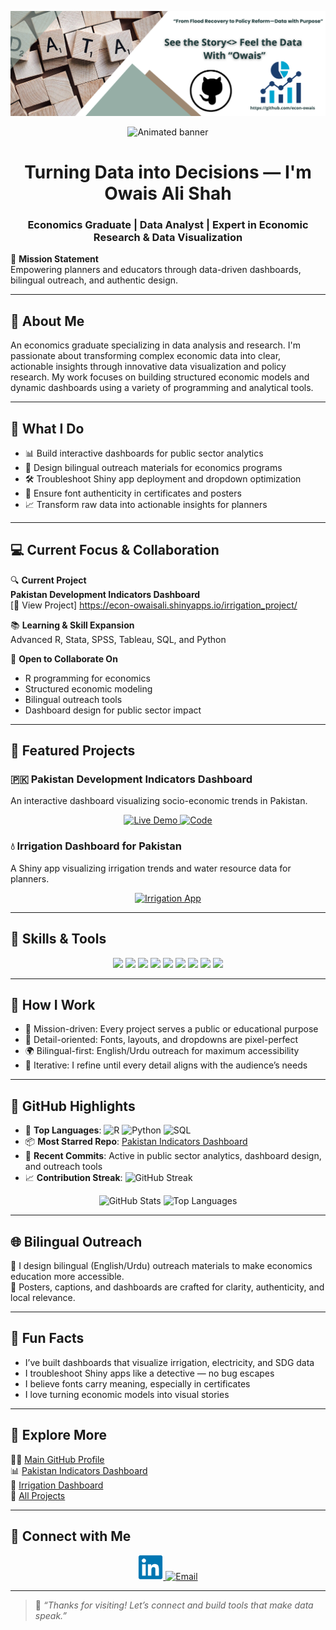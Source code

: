  <p align="center">
  <img src="https://github.com/econ-owais/econ-owais/blob/main/%E2%80%9CFrom%20Flood%20Recovery%20to%20Policy%20Reform%E2%80%94Data%20with%20Purpose%E2%80%9D.png" alt="From Flood Recovery to Policy Reform — Data with Purpose" width="800" />
</p>

<p align="center">
<img src="https://user-images.githubusercontent.com/90445731/181676646-6c16ce6f-236b-4e0c-99f5-3c1a4030d321.gif" alt="Animated banner" width="600" />
</p>

<h1 align="center">Turning Data into Decisions — I'm Owais Ali Shah</h1>
<h3 align="center">Economics Graduate | Data Analyst | Expert in Economic Research & Data Visualization</h3>

🎯 **Mission Statement**  
Empowering planners and educators through data-driven dashboards, bilingual outreach, and authentic design.

---

## 💼 About Me

An economics graduate specializing in data analysis and research. I'm passionate about transforming complex economic data into clear, actionable insights through innovative data visualization and policy research. My work focuses on building structured economic models and dynamic dashboards using a variety of programming and analytical tools.

---

## 🧠 What I Do

- 📊 Build interactive dashboards for public sector analytics  
- 🧾 Design bilingual outreach materials for economics programs  
- 🛠️ Troubleshoot Shiny app deployment and dropdown optimization  
- 🎨 Ensure font authenticity in certificates and posters  
- 📈 Transform raw data into actionable insights for planners

---

## 💻 Current Focus & Collaboration

🔍 **Current Project**  
**Pakistan Development Indicators Dashboard**  
[🔗 View Project] https://econ-owaisali.shinyapps.io/irrigation_project/

📚 **Learning & Skill Expansion**  
Advanced R, Stata, SPSS, Tableau, SQL, and Python

🤝 **Open to Collaborate On**  
- R programming for economics  
- Structured economic modeling  
- Bilingual outreach tools  
- Dashboard design for public sector impact

---

## 📌 Featured Projects

### 🇵🇰 Pakistan Development Indicators Dashboard  
An interactive dashboard visualizing socio-economic trends in Pakistan.  
<p align="center">
  <a href="https://econ-owais.github.io/pakistan-indicators-dashboard./">
    <img src="https://img.shields.io/badge/🔎%20Live%20Demo%20Here-brightgreen?style=for-the-badge" alt="Live Demo" />
  </a>
  <a href="https://github.com/econ-owais/pakistan-indicators-dashboard">
    <img src="https://img.shields.io/badge/💻%20View%20Code-1A1A1A?style=for-the-badge" alt="Code" />
  </a>
</p>

### 💧 Irrigation Dashboard for Pakistan  
A Shiny app visualizing irrigation trends and water resource data for planners.  
<p align="center">
  <a href="https://econ-owaisali.shinyapps.io/irrigation_project/">
    <img src="https://img.shields.io/badge/🚜%20Launch%20Irrigation%20App-blue?style=for-the-badge" alt="Irrigation App" />
  </a>
</p>

---

## 🧰 Skills & Tools

<p align="center">
<img src="https://img.shields.io/badge/R-276DC3?style=for-the-badge&logo=r&logoColor=white" />
<img src="https://img.shields.io/badge/Stata-4E7BA9?style=for-the-badge&logo=stata&logoColor=white" />
<img src="https://img.shields.io/badge/SPSS-1565C0?style=for-the-badge&logo=spss&logoColor=white" />
<img src="https://img.shields.io/badge/Tableau-E97627?style=for-the-badge&logo=tableau&logoColor=white" />
<img src="https://img.shields.io/badge/SQL-4479A1?style=for-the-badge&logo=mysql&logoColor=white" />
<img src="https://img.shields.io/badge/Python-3776AB?style=for-the-badge&logo=python&logoColor=white" />
<img src="https://img.shields.io/badge/HTML5-E34F26?style=for-the-badge&logo=html5&logoColor=white" />
<img src="https://img.shields.io/badge/CSS3-1572B6?style=for-the-badge&logo=css3&logoColor=white" />
<img src="https://img.shields.io/badge/JavaScript-F7DF1E?style=for-the-badge&logo=javascript&logoColor=black" />
</p>

---

## 🧭 How I Work

- 🎯 Mission-driven: Every project serves a public or educational purpose  
- 🧵 Detail-oriented: Fonts, layouts, and dropdowns are pixel-perfect  
- 🌍 Bilingual-first: English/Urdu outreach for maximum accessibility  
- 🔄 Iterative: I refine until every detail aligns with the audience’s needs  

---

## 🏅 GitHub Highlights

- 🧠 **Top Languages**: ![R](https://img.shields.io/badge/R-276DC3?style=flat-square&logo=r&logoColor=white) ![Python](https://img.shields.io/badge/Python-3776AB?style=flat-square&logo=python&logoColor=white) ![SQL](https://img.shields.io/badge/SQL-4479A1?style=flat-square&logo=mysql&logoColor=white)  
- 📦 **Most Starred Repo**: [Pakistan Indicators Dashboard](https://github.com/econ-owais/pakistan-indicators-dashboard)  
- 🔁 **Recent Commits**: Active in public sector analytics, dashboard design, and outreach tools  
- 📈 **Contribution Streak**: ![GitHub Streak](https://img.shields.io/badge/Streak-🔥%20Consistent-blue?style=flat-square)

<p align="center">
  <img src="https://github-readme-stats.vercel.app/api?username=econ-owais&show_icons=true&theme=default" alt="GitHub Stats" />
  <img src="https://github-readme-stats.vercel.app/api/top-langs/?username=econ-owais&layout=compact&theme=default" alt="Top Languages" />
</p>

---

## 🌐 Bilingual Outreach

📣 I design bilingual (English/Urdu) outreach materials to make economics education more accessible.  
📝 Posters, captions, and dashboards are crafted for clarity, authenticity, and local relevance.

---

## 🎉 Fun Facts

- I’ve built dashboards that visualize irrigation, electricity, and SDG data  
- I troubleshoot Shiny apps like a detective — no bug escapes  
- I believe fonts carry meaning, especially in certificates  
- I love turning economic models into visual stories

---

## 🔗 Explore More

👨‍💻 [Main GitHub Profile](https://github.com/econ-owais)  
📊 [Pakistan Indicators Dashboard](https://econ-owais.github.io/pakistan-indicators-dashboard./)  
🚜 [Irrigation Dashboard](https://econ-owaisali.shinyapps.io/irrigation_project/)  
📁 [All Projects](https://github.com/CyberOwaisShah)

---

## 💬 Connect with Me

<p align="center">
<a href="https://www.linkedin.com/in/owaisali-econ" target="_blank">
<img src="https://raw.githubusercontent.com/devicons/devicon/master/icons/linkedin/linkedin-original.svg" alt="LinkedIn" height="40" width="40" />
</a>
<a href="mailto:owais.ali.shah.econ@gmail.com">
<img src="https://img.shields.io/badge/Email-D14836?style=for-the-badge&logo=gmail&logoColor=white" alt="Email" />
</a>
</p>

---

> 🧠 *“Thanks for visiting! Let’s connect and build tools that make data speak.”*
